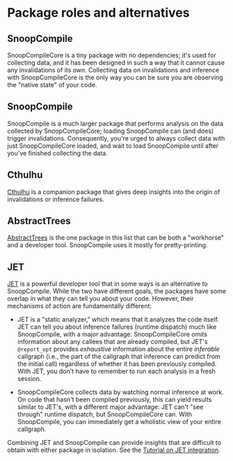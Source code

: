 # Package roles and alternatives

## SnoopCompile

SnoopCompileCore is a tiny package with no dependencies; it's used for collecting data, and it has been designed in such a way that it cannot cause any invalidations of its own. Collecting data on invalidations and inference with SnoopCompileCore is the only way you can be sure you are observing the "native state" of your code.

## SnoopCompile

SnoopCompile is a much larger package that performs analysis on the data collected by SnoopCompileCore; loading SnoopCompile can (and does) trigger invalidations.
Consequently, you're urged to always collect data with just SnoopCompileCore loaded,
and wait to load SnoopCompile until after you've finished collecting the data.

## Cthulhu

[Cthulhu](https://github.com/JuliaDebug/Cthulhu.jl) is a companion package that gives deep insights into the origin of invalidations or inference failures.

## AbstractTrees

[AbstractTrees](https://github.com/JuliaCollections/AbstractTrees.jl) is the one package in this list that can be both a "workhorse" and a developer tool. SnoopCompile uses it mostly for pretty-printing.

## JET

[JET](https://github.com/aviatesk/JET.jl) is a powerful developer tool that in some ways is an alternative to SnoopCompile. While the two have different goals, the packages have some overlap in what they can tell you about your code. However, their mechanisms of action are fundamentally different:

- JET is a "static analyzer," which means that it analyzes the code itself. JET can tell you about inference failures (runtime dispatch) much like SnoopCompile, with a major advantage: SnoopCompileCore omits information about any callees that are already compiled, but JET's `@report_opt` provides *exhaustive* information about the entire *inferable* callgraph (i.e., the part of the callgraph that inference can predict from the initial call) regardless of whether it has been previously compiled. With JET, you don't have to remember to run each analysis in a fresh session.

- SnoopCompileCore collects data by watching normal inference at work. On code that hasn't been compiled previously, this can yield results similar to JET's, with a different major advantage: JET can't "see through" runtime dispatch, but SnoopCompileCore can. With SnoopCompile, you can immediately get a wholistic view of your entire callgraph.

Combining JET and SnoopCompile can provide insights that are difficult to obtain with either package in isolation. See the [Tutorial on JET integration](@ref).
